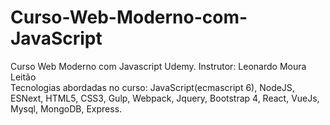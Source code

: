 # Curso-Web-Moderno-com-JavaScript
Curso Web Moderno com Javascript Udemy. Instrutor: Leonardo Moura Leitão  
Tecnologias abordadas no curso: JavaScript(ecmascript 6), NodeJS, ESNext, HTML5, CSS3, Gulp, Webpack, Jquery, Bootstrap 4, React, VueJs, Mysql, MongoDB, Express.
